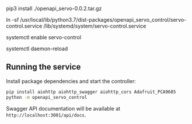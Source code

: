 
pip3 install ./openapi_servo-0.0.2.tar.gz

ln -sf /usr/local/lib/python3.7/dist-packages/openapi_servo_control/servo-control.service /lib/systemd/system/servo-control.service

systemctl enable servo-control

systemctl daemon-reload

## Running the service

Install package dependencies and start the controller:

```bash
pip install aiohttp aiohttp_swagger aiohttp_cors Adafruit_PCA9685
python -m openapi_servo_control
```

Swagger API documentation will be available at `http://localhost:3001/api/docs`.
